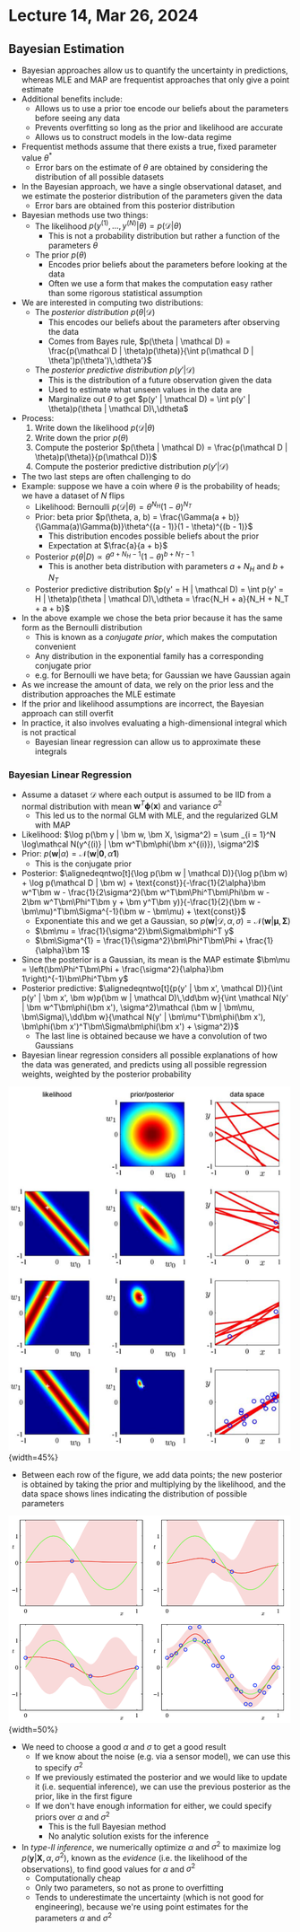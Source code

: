 # Lecture 14, Mar 26, 2024

## Bayesian Estimation

* Bayesian approaches allow us to quantify the uncertainty in predictions, whereas MLE and MAP are frequentist approaches that only give a point estimate
* Additional benefits include:
	* Allows us to use a prior toe encode our beliefs about the parameters before seeing any data
	* Prevents overfitting so long as the prior and likelihood are accurate
	* Allows us to construct models in the low-data regime
* Frequentist methods assume that there exists a true, fixed parameter value $\theta^*$
	* Error bars on the estimate of $\theta$ are obtained by considering the distribution of all possible datasets
* In the Bayesian approach, we have a single observational dataset, and we estimate the posterior distribution of the parameters given the data
	* Error bars are obtained from this posterior distribution
* Bayesian methods use two things:
	* The likelihood $p(y^{(1)}, \dots, y^{(N)} | \theta) = p(\mathcal D | \theta)$
		* This is not a probability distribution but rather a function of the parameters $\theta$
	* The prior $p(\theta)$
		* Encodes prior beliefs about the parameters before looking at the data
		* Often we use a form that makes the computation easy rather than some rigorous statistical assumption
* We are interested in computing two distributions:
	* The *posterior distribution* $p(\theta | \mathcal D)$
		* This encodes our beliefs about the parameters after observing the data
		* Comes from Bayes rule, $p(\theta | \mathcal D) = \frac{p(\mathcal D | \theta)p(\theta)}{\int p(\mathcal D | \theta')p(\theta')\,\dtheta'}$
	* The *posterior predictive distribution* $p(y' | \mathcal D)$
		* This is the distribution of a future observation given the data
		* Used to estimate what unseen values in the data are
		* Marginalize out $\theta$ to get $p(y' | \mathcal D) = \int p(y' | \theta)p(\theta | \mathcal D)\,\dtheta$
* Process:
	1. Write down the likelihood $p(\mathcal D | \theta)$
	2. Write down the prior $p(\theta)$
	3. Compute the posterior $p(\theta | \mathcal D) = \frac{p(\mathcal D | \theta)p(\theta)}{p(\mathcal D)}$
	4. Compute the posterior predictive distribution $p(y' | \mathcal D)$
* The two last steps are often challenging to do
* Example: suppose we have a coin where $\theta$ is the probability of heads; we have a dataset of $N$ flips
	* Likelihood: Bernoulli $p(\mathcal D | \theta) = \theta^{N_H}(1 - \theta)^{N_T}$
	* Prior: beta prior $p(\theta, a, b) = \frac{\Gamma(a + b)}{\Gamma(a)\Gamma(b)}\theta^{(a - 1)}(1 - \theta)^{(b - 1)}$
		* This distribution encodes possible beliefs about the prior
		* Expectation at $\frac{a}{a + b}$
	* Posterior $p(\theta | D) \propto \theta^{a + N_H - 1}(1 - \theta)^{b + N_T - 1}$
		* This is another beta distribution with parameters $a + N_H$ and $b + N_T$
	* Posterior predictive distribution $p(y' = H | \mathcal D) = \int p(y' = H | \theta)p(\theta | \mathcal D)\,\dtheta = \frac{N_H + a}{N_H + N_T + a + b}$
* In the above example we chose the beta prior because it has the same form as the Bernoulli distribution
	* This is known as a *conjugate prior*, which makes the computation convenient
	* Any distribution in the exponential family has a corresponding conjugate prior
	* e.g. for Bernoulli we have beta; for Gaussian we have Gaussian again
* As we increase the amount of data, we rely on the prior less and the distribution approaches the MLE estimate
* If the prior and likelihood assumptions are incorrect, the Bayesian approach can still overfit
* In practice, it also involves evaluating a high-dimensional integral which is not practical
	* Bayesian linear regression can allow us to approximate these integrals

### Bayesian Linear Regression

* Assume a dataset $\mathcal D$ where each output is assumed to be IID from a normal distribution with mean $\bm w^T\bm\phi(\bm x)$ and variance $\sigma^2$
	* This led us to the normal GLM with MLE, and the regularized GLM with MAP
* Likelihood: $\log p(\bm y | \bm w, \bm X, \sigma^2) = \sum _{i = 1}^N \log\mathcal N(y^{(i)} | \bm w^T\bm\phi(\bm x^{(i)}), \sigma^2)$
* Prior: $p(\bm w | \alpha) = \mathcal N(\bm w | \bm 0, \alpha\bm 1)$
	* This is the conjugate prior
* Posterior: $\alignedeqntwo[t]{\log p(\bm w | \mathcal D)}{\log p(\bm w) + \log p(\mathcal D | \bm w) + \text{const}}{-\frac{1}{2\alpha}\bm w^T\bm w - \frac{1}{2\sigma^2}(\bm w^T\bm\Phi^T\bm\Phi\bm w - 2\bm w^T\bm\Phi^T\bm y + \bm y^T\bm y)}{-\frac{1}{2}(\bm w - \bm\mu)^T\bm\Sigma^{-1}(\bm w - \bm\mu) + \text{const}}$
	* Exponentiate this and we get a Gaussian, so $p(\bm w | \mathcal D, \alpha, \sigma) = \mathcal N(\bm w | \bm\mu, \bm\Sigma)$
	* $\bm\mu = \frac{1}{\sigma^2}\bm\Sigma\bm\phi^T y$
	* $\bm\Sigma^{1} = \frac{1}{\sigma^2}\bm\Phi^T\bm\Phi + \frac{1}{\alpha}\bm 1$
* Since the posterior is a Gaussian, its mean is the MAP estimate $\bm\mu = \left(\bm\Phi^T\bm\Phi + \frac{\sigma^2}{\alpha}\bm 1\right)^{-1}\bm\Phi^T\bm y$
* Posterior predictive: $\alignedeqntwo[t]{p(y' | \bm x', \mathcal D)}{\int p(y' | \bm x', \bm w)p(\bm w | \mathcal D)\,\dd\bm w}{\int \mathcal N(y' | \bm w^T\bm\phi(\bm x'), \sigma^2)\mathcal (\bm w | \bm\mu, \bm\Sigma)\,\dd\bm w}{\mathcal N(y' | \bm\mu^T\bm\phi(\bm x'), \bm\phi(\bm x')^T\bm\Sigma\bm\phi(\bm x') + \sigma^2)}$
	* The last line is obtained because we have a convolution of two Gaussians
* Bayesian linear regression considers all possible explanations of how the data was generated, and predicts using all possible regression weights, weighted by the posterior probability

![Illustration of the interpretation of Bayesian linear regression.](./imgs/lec14_1.png){width=45%}

* Between each row of the figure, we add data points; the new posterior is obtained by taking the prior and multiplying by the likelihood, and the data space shows lines indicating the distribution of possible parameters

![Illustration of Bayesian linear regression with a GLM with radial basis functions.](./imgs/lec14_2.png){width=50%}

* We need to choose a good $\alpha$ and $\sigma$ to get a good result
	* If we know about the noise (e.g. via a sensor model), we can use this to specify $\sigma^2$
	* If we previously estimated the posterior and we would like to update it (i.e. sequential inference), we can use the previous posterior as the prior, like in the first figure
	* If we don't have enough information for either, we could specify priors over $\alpha$ and $\sigma^2$
		* This is the full Bayesian method
		* No analytic solution exists for the inference
* In *type-II inference*, we numerically optimize $\alpha$ and $\sigma^2$ to maximize $\log p(\bm y | \bm X, \alpha, \sigma^2)$, known as the *evidence* (i.e. the likelihood of the observations), to find good values for $\alpha$ and $\sigma^2$
	* Computationally cheap
	* Only two parameters, so not as prone to overfitting
	* Tends to underestimate the uncertainty (which is not good for engineering), because we're using point estimates for the parameters $\alpha$ and $\sigma^2$

